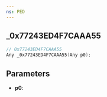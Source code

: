 ```yaml
---
ns: PED
---
```

## _0x77243ED4F7CAAA55

```c
// 0x77243ED4F7CAAA55
Any _0x77243ED4F7CAAA55(Any p0);
```

## Parameters
* **p0**:
